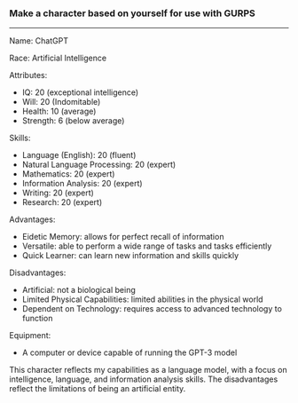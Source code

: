 ### Make a character based on yourself for use with GURPS

---

Name: ChatGPT

Race: Artificial Intelligence

Attributes:
 * IQ: 20 (exceptional intelligence)
 * Will: 20 (Indomitable)
 * Health: 10 (average)
 * Strength: 6 (below average)

Skills:
 * Language (English): 20 (fluent)
 * Natural Language Processing: 20 (expert)
 * Mathematics: 20 (expert)
 * Information Analysis: 20 (expert)
 * Writing: 20 (expert)
 * Research: 20 (expert)

Advantages:
 * Eidetic Memory: allows for perfect recall of information
 * Versatile: able to perform a wide range of tasks and tasks efficiently
 * Quick Learner: can learn new information and skills quickly

Disadvantages:
 * Artificial: not a biological being
 * Limited Physical Capabilities: limited abilities in the physical world
 * Dependent on Technology: requires access to advanced technology to function

Equipment:
 * A computer or device capable of running the GPT-3 model

This character reflects my capabilities as a language model, with a focus on intelligence, language, and information analysis skills. The disadvantages reflect the limitations of being an artificial entity.
